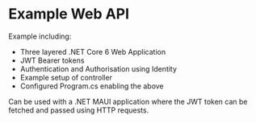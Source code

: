 # Example Web API
Example including:
- Three layered .NET Core 6 Web Application
- JWT Bearer tokens
- Authentication and Authorisation using Identity
- Example setup of controller
- Configured Program.cs enabling the above

Can be used with a .NET MAUI application where the JWT token can be fetched and passed using HTTP requests. 

